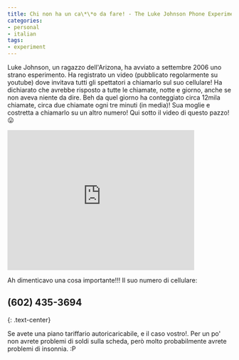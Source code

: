 ```yaml
---
title: Chi non ha un ca\*\*o da fare! - The Luke Johnson Phone Experiment
categories:
- personal
- italian
tags:
- experiment
---
```

Luke Johnson, un ragazzo dell'Arizona, ha avviato a settembre 2006 uno strano
esperimento. Ha registrato un video (pubblicato regolarmente su youtube) dove
invitava tutti gli spettatori a chiamarlo sul suo cellulare! Ha dichiarato che
avrebbe risposto a tutte le chiamate, notte e giorno, anche se non aveva
niente da dire. Beh da quel giorno ha conteggiato circa 12mila chiamate, circa
due chiamate ogni tre minuti (in media)! Sua moglie e costretta a chiamarlo su
un altro numero! Qui sotto il video di questo pazzo! :stuck_out_tongue:

<iframe width="420" height="315" src="https://www.youtube.com/embed/OkXH7hBbDI0" frameborder="0" allowfullscreen></iframe>

Ah dimenticavo una cosa importante!!! Il suo numero di cellulare:

## (602) 435-3694
{: .text-center}
  
Se avete una piano tariffario autoricaricabile, e il caso vostro!. Per un po'
non avrete problemi di soldi sulla scheda, però molto probabilmente avrete
problemi di insonnia. :P  
  

  

